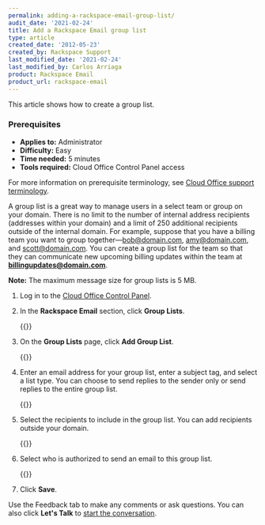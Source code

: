 ```yaml
---
permalink: adding-a-rackspace-email-group-list/
audit_date: '2021-02-24'
title: Add a Rackspace Email group list
type: article
created_date: '2012-05-23'
created_by: Rackspace Support
last_modified_date: '2021-02-24'
last_modified_by: Carlos Arriaga
product: Rackspace Email
product_url: rackspace-email
---
```


This article shows how to create a group list.

### Prerequisites

- **Applies to:** Administrator
- **Difficulty:** Easy
- **Time needed:** 5 minutes
- **Tools required:** Cloud Office Control Panel access

For more information on prerequisite terminology, see [Cloud Office support terminology](/support/how-to/cloud-office-support-terminology).

A group list is a great way to manage users in a select team or group on your domain. There is no limit to the number
of internal address recipients (addresses within your domain) and a limit of 250 additional recipients outside of the
internal domain. For example, suppose that you have a billing team you want to group together&mdash;bob@domain.com,
amy@domain.com, and scott@domain.com. You can create a group list for the team so that they can communicate new
upcoming billing updates within the team at **billingupdates@domain.com**.

**Note:** The maximum message size for group lists is 5 MB.

1. Log in to the [Cloud Office Control Panel](https://cp.rackspace.com).

2. In the **Rackspace Email** section, click **Group Lists**.

    {{<image src="picture1.png" alt="" title="">}}

3. On the **Group Lists** page, click **Add Group List**.

    {{<image src="picture2.png" alt="" title="">}}

4. Enter an email address for your group list, enter a subject tag, and select a list type.
   You can choose to send replies to the sender only or send replies to the entire group list.

    {{<image src="example_list.png" alt="" title="">}}

5. Select the recipients to include in the group list. You can add recipients outside your domain.

    {{<image src="recipients.png" alt="" title="">}}

6. Select who is authorized to send an email to this group list.

    {{<image src="authsenders.png" alt="" title="">}}

7. Click **Save**.

Use the Feedback tab to make any comments or ask questions. You can also click
**Let's Talk** to [start the conversation](https://www.rackspace.com/). 
